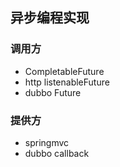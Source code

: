 ## 异步编程实现
### 调用方
* CompletableFuture
* http listenableFuture
* dubbo Future

### 提供方
* springmvc
* dubbo callback
